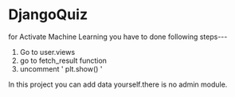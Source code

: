 # DjangoQuiz
for Activate Machine Learning you have to done following steps---
1. Go to user.views
2. go to fetch_result function
3. uncomment ' plt.show() '



In this project you can add data yourself.there is no admin module.
